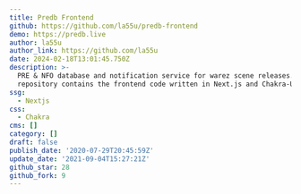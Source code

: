 ```yaml
---
title: Predb Frontend
github: https://github.com/la55u/predb-frontend
demo: https://predb.live
author: la55u
author_link: https://github.com/la55u
date: 2024-02-18T13:01:45.750Z
description: >-
  PRE & NFO database and notification service for warez scene releases. This
  repository contains the frontend code written in Next.js and Chakra-UI.
ssg:
  - Nextjs
css:
  - Chakra
cms: []
category: []
draft: false
publish_date: '2020-07-29T20:45:59Z'
update_date: '2021-09-04T15:27:21Z'
github_star: 28
github_fork: 9
---
```

